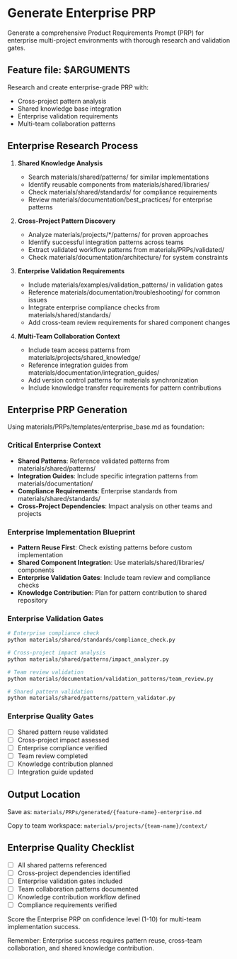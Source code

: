 # Generate Enterprise PRP

Generate a comprehensive Product Requirements Prompt (PRP) for enterprise multi-project environments with thorough research and validation gates.

## Feature file: $ARGUMENTS

Research and create enterprise-grade PRP with:
- Cross-project pattern analysis
- Shared knowledge base integration
- Enterprise validation requirements
- Multi-team collaboration patterns

## Enterprise Research Process

1. **Shared Knowledge Analysis**
   - Search materials/shared/patterns/ for similar implementations
   - Identify reusable components from materials/shared/libraries/
   - Check materials/shared/standards/ for compliance requirements
   - Review materials/documentation/best_practices/ for enterprise patterns

2. **Cross-Project Pattern Discovery**
   - Analyze materials/projects/*/patterns/ for proven approaches
   - Identify successful integration patterns across teams
   - Extract validated workflow patterns from materials/PRPs/validated/
   - Check materials/documentation/architecture/ for system constraints

3. **Enterprise Validation Requirements**
   - Include materials/examples/validation_patterns/ in validation gates
   - Reference materials/documentation/troubleshooting/ for common issues
   - Integrate enterprise compliance checks from materials/shared/standards/
   - Add cross-team review requirements for shared component changes

4. **Multi-Team Collaboration Context**
   - Include team access patterns from materials/projects/shared_knowledge/
   - Reference integration guides from materials/documentation/integration_guides/
   - Add version control patterns for materials synchronization
   - Include knowledge transfer requirements for pattern contributions

## Enterprise PRP Generation

Using materials/PRPs/templates/enterprise_base.md as foundation:

### Critical Enterprise Context
- **Shared Patterns**: Reference validated patterns from materials/shared/patterns/
- **Integration Guides**: Include specific integration patterns from materials/documentation/
- **Compliance Requirements**: Enterprise standards from materials/shared/standards/
- **Cross-Project Dependencies**: Impact analysis on other teams and projects

### Enterprise Implementation Blueprint
- **Pattern Reuse First**: Check existing patterns before custom implementation
- **Shared Component Integration**: Use materials/shared/libraries/ components
- **Enterprise Validation Gates**: Include team review and compliance checks
- **Knowledge Contribution**: Plan for pattern contribution to shared repository

### Enterprise Validation Gates
```bash
# Enterprise compliance check
python materials/shared/standards/compliance_check.py

# Cross-project impact analysis
python materials/shared/patterns/impact_analyzer.py

# Team review validation
python materials/documentation/validation_patterns/team_review.py

# Shared pattern validation
python materials/shared/patterns/pattern_validator.py
```

### Enterprise Quality Gates
- [ ] Shared pattern reuse validated
- [ ] Cross-project impact assessed
- [ ] Enterprise compliance verified
- [ ] Team review completed
- [ ] Knowledge contribution planned
- [ ] Integration guide updated

## Output Location

Save as: `materials/PRPs/generated/{feature-name}-enterprise.md`

Copy to team workspace: `materials/projects/{team-name}/context/`

## Enterprise Quality Checklist
- [ ] All shared patterns referenced
- [ ] Cross-project dependencies identified
- [ ] Enterprise validation gates included
- [ ] Team collaboration patterns documented
- [ ] Knowledge contribution workflow defined
- [ ] Compliance requirements verified

Score the Enterprise PRP on confidence level (1-10) for multi-team implementation success.

Remember: Enterprise success requires pattern reuse, cross-team collaboration, and shared knowledge contribution.
